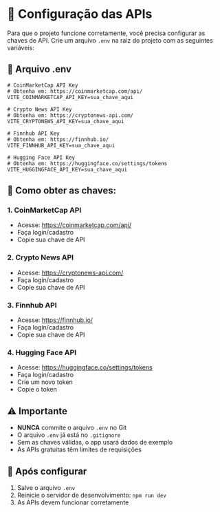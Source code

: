# 🔧 Configuração das APIs

Para que o projeto funcione corretamente, você precisa configurar as chaves de API. Crie um arquivo `.env` na raiz do projeto com as seguintes variáveis:

## 📝 Arquivo .env

```env
# CoinMarketCap API Key
# Obtenha em: https://coinmarketcap.com/api/
VITE_COINMARKETCAP_API_KEY=sua_chave_aqui

# Crypto News API Key
# Obtenha em: https://cryptonews-api.com/
VITE_CRYPTONEWS_API_KEY=sua_chave_aqui

# Finnhub API Key
# Obtenha em: https://finnhub.io/
VITE_FINNHUB_API_KEY=sua_chave_aqui

# Hugging Face API Key
# Obtenha em: https://huggingface.co/settings/tokens
VITE_HUGGINGFACE_API_KEY=sua_chave_aqui
```

## 🔑 Como obter as chaves:

### 1. CoinMarketCap API
- Acesse: https://coinmarketcap.com/api/
- Faça login/cadastro
- Copie sua chave de API

### 2. Crypto News API
- Acesse: https://cryptonews-api.com/
- Faça login/cadastro
- Copie sua chave de API

### 3. Finnhub API
- Acesse: https://finnhub.io/
- Faça login/cadastro
- Copie sua chave de API

### 4. Hugging Face API
- Acesse: https://huggingface.co/settings/tokens
- Faça login/cadastro
- Crie um novo token
- Copie o token

## ⚠️ Importante

- **NUNCA** commite o arquivo `.env` no Git
- O arquivo `.env` já está no `.gitignore`
- Sem as chaves válidas, o app usará dados de exemplo
- As APIs gratuitas têm limites de requisições

## 🚀 Após configurar

1. Salve o arquivo `.env`
2. Reinicie o servidor de desenvolvimento: `npm run dev`
3. As APIs devem funcionar corretamente 